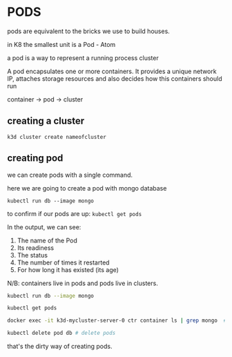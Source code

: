 # PODS

pods are equivalent to the bricks we use to build houses.

in K8 the smallest unit is a Pod - Atom

a pod is a way to represent a running process cluster

A pod encapsulates one or more containers. It provides a unique network IP, attaches storage resources and also decides how this containers should run

container -> pod -> cluster

## creating a cluster

`k3d cluster create nameofcluster`

## creating pod

we can create pods with a single command.

here we are going to create a pod with mongo database

`kubectl run db --image mongo`

to confirm if our pods are up: `kubectl get pods`

In the output, we can see:

1. The name of the Pod
2. Its readiness
3. The status
4. The number of times it restarted
5. For how long it has existed (its age)

N/B: containers live in pods and pods live in clusters.

```bash
kubectl run db --image mongo

kubectl get pods

docker exec -it k3d-mycluster-server-0 ctr container ls | grep mongo  #- search

kubectl delete pod db # delete pods
```

that's the dirty way of creating pods.


